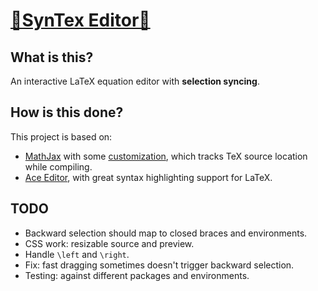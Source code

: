 # [🔗SynTex Editor🔗](https://ayassaka.github.io/syn-tex/)

## What is this?

An interactive LaTeX equation editor with **selection syncing**.

## How is this done?

This project is based on:

- [MathJax](https://www.mathjax.org/) with some [customization](https://github.com/Ayassaka/MathJax-src), which tracks TeX source location while compiling.
- [Ace Editor](https://ace.c9.io/), with great syntax highlighting support for LaTeX.

## TODO

- Backward selection should map to closed braces and environments.
- CSS work: resizable source and preview.
- Handle `\left` and `\right`.
- Fix: fast dragging sometimes doesn't trigger backward selection.
- Testing: against different packages and environments.
